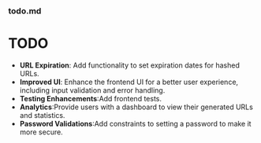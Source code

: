 ### todo.md

# TODO

- **URL Expiration**: Add functionality to set expiration dates for hashed URLs.
- **Improved UI**: Enhance the frontend UI for a better user experience, including input validation and error handling.
- **Testing Enhancements**:Add frontend tests.
- **Analytics**:Provide users with a dashboard to view their generated URLs and statistics.
- **Password Validations**:Add constraints to setting a password to make it more secure.
